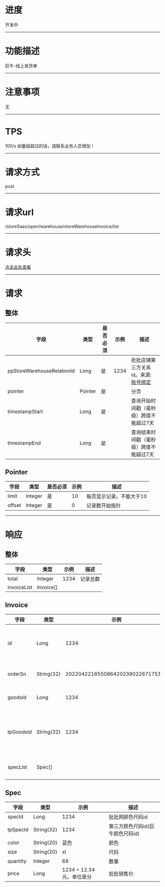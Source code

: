 # 进度
开发中

---

# 功能描述
巨牛-线上发货单

---

# 注意事项
无

---

# TPS
100/s 如量级超过的话，请联系业务人员增加！

---

# 请求方式
post

---

# 请求url
/storeSaas/open/warehouse/storeWarehouseInvoice/list

---

# 请求头
[点击此处查看](../请求头部及签名方式.md)

---

# 请求
## 整体
| 字段            | 类型         |是否必须| 示例                            | 描述                              | 
| -------------- | ------------ | ---- | ------------------------------- | --------------------------------- |
| ppStoreWarehouseRelationId | Long | 是 | 1234                          | 批批店铺第三方关系id。来源: [账号绑定](./账号绑定.md) |
| pointer        | Pointer      | 是   |                                  | 分页                              |
| timestampStart | Long         | 是   |                                  | 查询开始时间戳（毫秒级）跨度不能超过7天 |
| timestampEnd   | Long         | 是   |                                  | 查询结束时间戳（毫秒级）跨度不能超过7天 |


## Pointer
| 字段            | 类型         |是否必须| 示例                            | 描述                              | 
| -------------- | ------------ | ---- | ------------------------------- | --------------------------------- |
| limit          | Integer      |  是  | 10                              | 每页显示记录。不能大于10              |
| offset         | Integer      |  是  | 0                               | 记录数开始指针                      |

---

# 响应
## 整体
| 字段            | 类型         | 示例                              | 描述                               | 
| -------------- | ------------ | -------------------------------- | --------------------------------- |
| total          | Integer      | 1234                             | 记录总数                            |
| invoiceList    | Invoice[]    |                                  |                                   |


## Invoice
| 字段            | 类型         | 示例                              | 描述                               | 
| -------------- | ------------ | -------------------------------- | --------------------------------- |
| id             | Long         | 1234                             | 批批网发货单主键id                   |
| orderSn        | String(32)   | 20220422165508642023902267175168 | 批批网订单号                        |
| goodsId        | Long         | 1234                             | 批批网品id                         |
| tpGoodsId      | String(32)   | 1234                             | 第三方商品id(巨牛商品id)             |
| specList       | Spec[]       |                                  | 颜色尺码列表                        |


## Spec
| 字段            | 类型         | 示例                              | 描述                               | 
| -------------- | ------------ | -------------------------------- | --------------------------------- |
| specId         | Long         | 1234                             | 批批网颜色尺码id                     |
| tpSpecId       | String(32)   | 1234                             | 第三方颜色尺码id(巨牛颜色尺码id)       |
| color          | String(20)   | 蓝色                              | 颜色                               |
| size           | String(20)   | xl                               | 尺码                               |
| quantity       | Integer      | 68                               | 数量                               |
| price          | Long         | 1234 = 12.34元。单位是分           | 批批销售价                          | 
